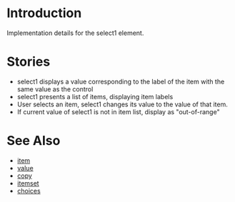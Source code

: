 # Introduction #

Implementation details for the select1 element.

# Stories #
  * select1 displays a value corresponding to the label of the item with the same value as the control
  * select1 presents a list of items, displaying item labels
  * User selects an item, select1 changes its value to the value of that item.
  * If current value of select1 is not in item list, display as "out-of-range"


# See Also #
  * [item](FeatureItem.md)
  * [value](FeatureItemValue.md)
  * [copy](FeatureItemCopy.md)
  * [itemset](FeatureItemset.md)
  * [choices](FeatureChoices.md)